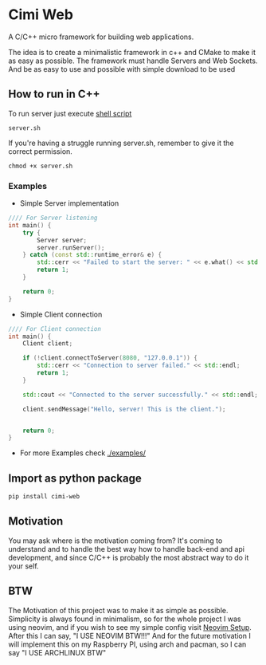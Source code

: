 # Cimi Web

A C/C++ micro framework for building web applications.

The idea is to create a minimalistic framework in c++ and CMake to make it as easy as possible.
The framework must handle Servers and Web Sockets.
And be as easy to use and possible with simple download to be used

## How to run in C++

To run server just execute [shell script](https://github.com/Yggdrasill501/cimi-web/blob/main/server.sh)

```
server.sh
```

If you're having a struggle running server.sh, remember to give it the correct permission.

```
chmod +x server.sh
```

### Examples

- Simple Server implementation

```c++
//// For Server listening
int main() {
    try {
        Server server;
        server.runServer();
    } catch (const std::runtime_error& e) {
        std::cerr << "Failed to start the server: " << e.what() << std::endl;
        return 1;
    }

    return 0;
}
```

- Simple Client connection

```c++
//// For Client connection
int main() {
    Client client;

    if (!client.connectToServer(8080, "127.0.0.1")) {
        std::cerr << "Connection to server failed." << std::endl;
        return 1;
    }

    std::cout << "Connected to the server successfully." << std::endl;

    client.sendMessage("Hello, server! This is the client.");


    return 0;
}
```

- For more Examples check [./examples/](https://github.com/Yggdrasill501/cimi-web/tree/main/examples)

## Import as python package

```zsh
pip install cimi-web
```

## Motivation

You may ask where is the motivation coming from?
It's coming to understand and to handle the best way how to handle back-end and api development,
and since C/C++ is probably the most abstract way to do it your self.

## BTW

The Motivation of this project was to make it as simple as possible.
Simplicity is always found in minimalism,
so for the whole project I was using neovim,
and if you wish to see my simple config visit [Neovim Setup](https://github.com/Yggdrasill501/yggdrasill501_nvim_setup).
After this I can say, "I USE NEOVIM BTW!!!"
And for the future motivation I will implement this on my Raspberry PI, using arch and pacman, so I can say "I USE ARCHLINUX BTW"
